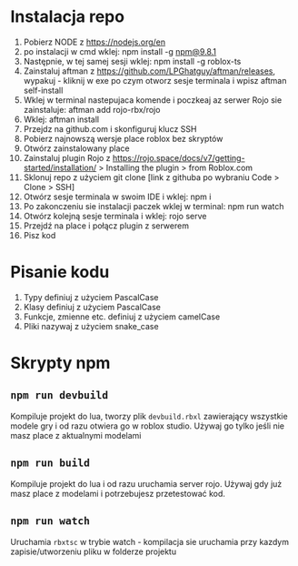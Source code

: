 # Instalacja repo

1. Pobierz NODE z https://nodejs.org/en
2. po instalacji w cmd wklej: npm install -g npm@9.8.1
3. Następnie, w tej samej sesji wklej: npm install -g roblox-ts
4. Zainstaluj aftman z https://github.com/LPGhatguy/aftman/releases, wypakuj - kliknij w exe po czym otworz sesje terminala i wpisz aftman self-install
5. Wklej w terminal nastepujaca komende i poczkeaj az serwer Rojo sie zainstaluje: aftman add rojo-rbx/rojo
6. Wklej: aftman install
7. Przejdz na github.com i skonfiguruj klucz SSH
8. Pobierz najnowszą wersje place roblox bez skryptów
9. Otwórz zainstalowany place
10. Zainstaluj plugin Rojo z https://rojo.space/docs/v7/getting-started/installation/ > Installing the plugin > from Roblox.com
11. Sklonuj repo z użyciem git clone [link z githuba po wybraniu Code > Clone > SSH]
12. Otwórz sesje terminala w swoim IDE i wklej: npm i
13. Po zakonczeniu sie instalacji paczek wklej w terminal: npm run watch
14. Otwórz kolejną sesje terminala i wklej: rojo serve
15. Przejdź na place i połącz plugin z serwerem
16. Pisz kod

# Pisanie kodu

1. Typy definiuj z użyciem PascalCase
2. Klasy definiuj z użyciem PascalCase
3. Funkcje, zmienne etc. definiuj z użyciem camelCase
4. Pliki nazywaj z użyciem snake_case

# Skrypty npm

## `npm run devbuild`
Kompiluje projekt do lua, tworzy plik `devbuild.rbxl` zawierający wszystkie modele gry i od razu otwiera go w roblox studio. Używaj go tylko jeśli nie masz place z aktualnymi modelami

## `npm run build`
Kompiluje projekt do lua i od razu uruchamia server rojo. Używaj gdy już masz place z modelami i potrzebujesz przetestować kod.

## `npm run watch`
Uruchamia `rbxtsc` w trybie watch - kompilacja sie uruchamia przy kazdym zapisie/utworzeniu pliku w folderze projektu